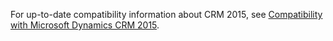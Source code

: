 For up-to-date compatibility information about CRM 2015, see [Compatibility with Microsoft Dynamics CRM 2015](https://support.microsoft.com/en-us/kb/3018360).